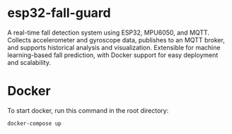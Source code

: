 # esp32-fall-guard
A real-time fall detection system using ESP32, MPU6050, and MQTT. Collects accelerometer and gyroscope data, publishes to an MQTT broker, and supports historical analysis and visualization. Extensible for machine learning-based fall prediction, with Docker support for easy deployment and scalability.

# Docker

To start docker, run this command in the root directory:

```
docker-compose up
```
